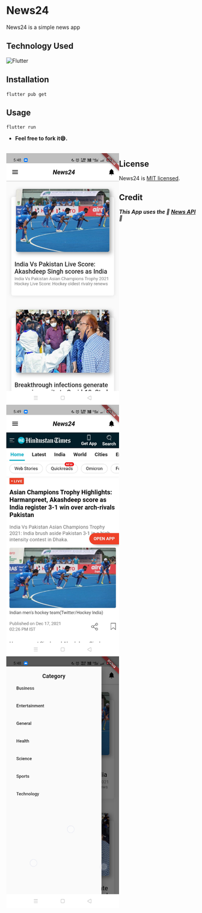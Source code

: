 # News24
News24 is a simple news app

## Technology Used
![Flutter](https://img.shields.io/badge/-Flutter-000?&logo=Flutter&logoColor=65B0F0)

## Installation
```
flutter pub get
```
## Usage
```
flutter run
```

* **Feel free to fork it😄.**<br /><br />
<p width="100%">
<img align="left" src="https://raw.githubusercontent.com/kuntal811/news24/master/screenshots/news24_news_list.jpg" width="300"/>
</p>
<p width="100%">
<img align="left" src="https://raw.githubusercontent.com/kuntal811/news24/master/screenshots/news24_news.jpg" width="300"/>
<img align="left" src="https://raw.githubusercontent.com/kuntal811/news24/master/screenshots/news24_category.jpg" width="300"/>
  </p>


## License
News24 is [MIT licensed](./LICENSE).

## Credit
***This App uses the 💙 [News API](https://newsapi.org) 💙***
